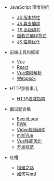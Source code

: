 - JavaScript 深度剖析
  - [JS 版本特性](JS版本特性.md) 
  - [JS 异步编程](JS异步编程.md) 
  - [TS 高级编程](TS高级编程.md) 
  - [函数式编程范式](函数式编程范式.md) 
  - [JS 性能优化](JS性能优化.md) 

- 前端工具和框架
  - [Vue](Vue.md) 
  - [React](React.md) 
  - [Vue源码解析](Vue源码.md)
  - [Webpack](Webpack.md)

- HTTP那些事儿
  - [HTTP权威指南](HTTP权威指南.md)

- 面试题合集
  - [EventLoop](EventLoop.md) 
  - [PWA](PWA.md)
  - [Video视频组件](Video视频播放.md)
  - [miniVue](miniVue.md)
  - [Vue性能优化](Vue性能优化.md)
  - [开发规范](开发规范.md) 


- 吐槽
  - [搭建之路](wdnmd.md)
  - [如何写md](example.md)